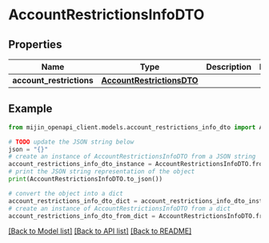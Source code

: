 # AccountRestrictionsInfoDTO


## Properties

Name | Type | Description | Notes
------------ | ------------- | ------------- | -------------
**account_restrictions** | [**AccountRestrictionsDTO**](AccountRestrictionsDTO.md) |  | 

## Example

```python
from mijin_openapi_client.models.account_restrictions_info_dto import AccountRestrictionsInfoDTO

# TODO update the JSON string below
json = "{}"
# create an instance of AccountRestrictionsInfoDTO from a JSON string
account_restrictions_info_dto_instance = AccountRestrictionsInfoDTO.from_json(json)
# print the JSON string representation of the object
print(AccountRestrictionsInfoDTO.to_json())

# convert the object into a dict
account_restrictions_info_dto_dict = account_restrictions_info_dto_instance.to_dict()
# create an instance of AccountRestrictionsInfoDTO from a dict
account_restrictions_info_dto_from_dict = AccountRestrictionsInfoDTO.from_dict(account_restrictions_info_dto_dict)
```
[[Back to Model list]](../README.md#documentation-for-models) [[Back to API list]](../README.md#documentation-for-api-endpoints) [[Back to README]](../README.md)


